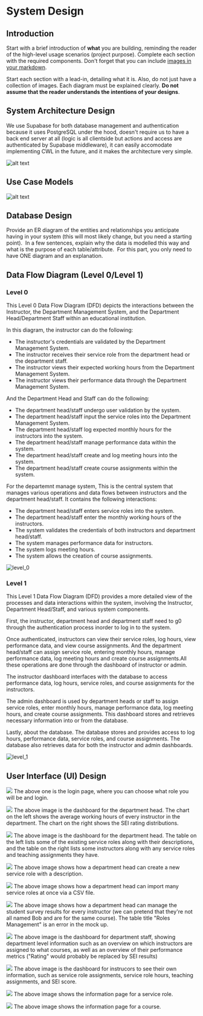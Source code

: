 # System Design

## Introduction

Start with a brief introduction of **what** you are building, reminding the reader of the high-level usage scenarios (project purpose).   Complete each section with the required components.  Don't forget that you can include [images in your markdown](https://docs.github.com/en/get-started/writing-on-github/getting-started-with-writing-and-formatting-on-github/basic-writing-and-formatting-syntax#images).  

Start each section with a lead-in, detailing what it is.  Also, do not just have a collection of images.   Each diagram must be explained clearly. **Do not assume that the reader understands the intentions of your designs**.

## System Architecture Design

We use Supabase for both database management and authentication because it uses PostgreSQL under the hood, doesn't require us to have a back end server at all (logic is all clientside but actions and access are authenticated by Supabase middleware), it can easily accomodate implementing CWL in the future, and it makes the architecture very simple.

![alt text](./System%20Architecture%20Diagram/System%20Architecture%20Diagram.png)

## Use Case Models

![alt text](./Use%20Case%20Diagram/Use%20Case%20Diagram.png)

## Database Design

Provide an ER diagram of the entities and relationships you anticipate having in your system (this will most likely change, but you need a starting point).  In a few sentences, explain why the data is modelled this way and what is the purpose of each table/attribute.  For this part, you only need to have ONE diagram and an explanation.



## Data Flow Diagram (Level 0/Level 1)

### Level 0

This Level 0 Data Flow Diagram (DFD) depicts the interactions between the Instructor, the Department Management System, and the Department Head/Department Staff within an educational institution. 

In this diagram, the instructor can do the following:

- The instructor's credentials are validated by the Department Management System.
- The instructor receives their service role from the department head or the department staff.
- The instructor views their expected working hours from the Department Management System.
- The instructor views their performance data through the Department Management System.

And the Department Head and Staff can do the following:

- The department head/staff undergo user validation by the system.
- The department head/staff input the service roles into the Department Management System.
- The department head/staff log expected monthly hours for the instructors into the system.
- The department head/staff manage performance data within the system.
- The department head/staff create and log meeting hours into the system.
- The department head/staff create course assignments within the system.

For the departemnt manage system, This is the central system that manages various operations and data flows between instructors and the department head/staff. It contains the following interactions:

- The department head/staff enters service roles into the system.
- The department head/staff enter the monthly working hours of the instructors.
- The system validates the credentials of both instructors and department head/staff.
- The system manages performance data for instructors.
- The system logs meeting hours.
- The system allows the creation of course assignments.



![level_0](./DFD%20Diagram/DFD_level_0.png)

### Level 1
This Level 1 Data Flow Diagram (DFD) provides a more detailed view of the processes and data interactions within the system, involving the Instructor, Department Head/Staff, and various system components.

First, the instructor, department head and department staff need to g0 through the authentication process inorder to log in to the system. 

Once authenticated, instructors can view their service roles, log hours, view performance data, and view course assignments. And the department head/staff can assign service role, entering monthly hours, manage performance data, log meeting hours and create course assignments.All these operations are done through the dashboard of instructor or admin.  

The instructor dashboard interfaces with the database to access performance data, log hours, service roles, and course assignments for the instructors.

The admin dashboard is used by department heads or staff to assign service roles, enter monthly hours, manage performance data, log meeting hours, and create course assignments. This dashboard stores and retrieves necessary information into or from the database.

Lastly, about the database. The database stores and provides access to log hours, performance data, service roles, and course assignments. The database also retrieves data for both the instructor and admin dashboards.

![level_1](./DFD%20Diagram/DFD_level_1.png)

## User Interface (UI) Design

![](./UI%20Mockups/Login_Signup%20Page/Login%20Page.png)
The above one is the login page, where you can choose what role you will be and login.

![](./UI%20Mockups/Dashboard/Dept%20Head%20Dashboard%201.png)
The above image is the dashboard for the department head. The chart on the left shows the average working hours of every instructor in the department. The chart on the right shows the SEI rating distributions.

![](./UI%20Mockups/Dashboard/Dept%20Head%20Dashboard%202.png)
The above image is the dashboard for the department head. The table on the left lists some of the existing service roles along with their descriptions, and the table on the right lists some instructors along with any service roles and teaching assignments they have.

![](./UI%20Mockups/Dashboard/Dept%20Head%20Dashboard%203.png)
The above image shows how a department head can create a new service role with a description.

![](./UI%20Mockups/Dashboard/Dept%20Head%20Dashboard%204.png)
The above image shows how a department head can import many service roles at once via a CSV file.

![](./UI%20Mockups/Dashboard/Dept%20Head%20Dashboard%205.png)
The above image shows how a department head can manage the student survey results for every instructor (we can pretend that they're not all named Bob and are for the same course). The table title "Roles Management" is an error in the mock up.

![](./UI%20Mockups/Dashboard/Staff%20Dashboard.png)
The above image is the dashboard for department staff, showing department level information such as an overview on which instructors are assigned to what courses, as well as an overview of their performance metrics ("Rating" would probably be replaced by SEI results)

![](./UI%20Mockups/Dashboard/Instructor%20Dashboard.png)
The above image is the dashboard for instrucors to see their own information, such as service role assignments, service role hours, teaching assignments, and SEI score.

![](./UI%20Mockups/Service%20Role%20Page/Service%20Role%20Page.png)
The above image shows the information page for a service role.

![](./UI%20Mockups/Course%20Page/Course%20Page.png)
The above image shows the information page for a course.
